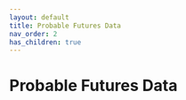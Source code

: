 ```yaml
---
layout: default
title: Probable Futures Data
nav_order: 2
has_children: true
---
```


# Probable Futures Data
